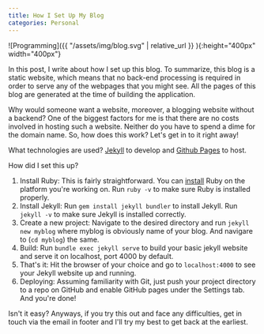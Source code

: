 ```yaml
---
title: How I Set Up My Blog
categories: Personal
---
```

![Programming]({{ "/assets/img/blog.svg" | relative_url }} ){:height="400px" width="400px"}

In this post, I write about how I set up this blog.
To summarize, this blog is a static website, which means that no back-end processing is required in order to serve any of the webpages that you might see. All the pages of this blog are generated at the time of building the application. 

Why would someone want a website, moreover, a blogging website without a backend? One of the biggest factors for me is that there are no costs involved in hosting such a website. Neither do you have to spend a dime for the domain name. So, how does this work? Let's get in to it right away!


What technologies are used? [Jekyll](https://jekyllrb.com/) to develop and [Github Pages](https://pages.github.com/) to host.

How did I set this up?
1. Install Ruby: This is fairly straightforward. You can [install](https://www.ruby-lang.org/en/documentation/installation/#installers) Ruby on the platform you're working on. Run `ruby -v` to make sure Ruby is installed properly. 
2. Install Jekyll: Run `gem install jekyll bundler` to install Jekyll. Run `jekyll -v` to make sure Jekyll is installed correctly.
3. Create a new project: Navigate to the desired directory and run `jekyll new myblog` where myblog is obviously name of your blog. And navigare to (`cd myblog`) the same.
4. Build: Run `bundle exec jekyll serve` to build your basic jekyll website and serve it on localhost, port 4000 by default.    
5. That's it: Hit the browser of your choice and go to `localhost:4000` to see your Jekyll website up and running.
6. Deploying: Assuming familiarity with Git, just push your project directory to a repo on GitHub and enable GitHub pages under the Settings tab. And you're done!

Isn't it easy? Anyways, if you try this out and face any difficulties, get in touch via the email in footer and I'll try my best to get back at the earliest.